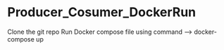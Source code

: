 # Producer_Cosumer_DockerRun 
Clone the git repo
Run Docker compose file using command --> docker-compose up
